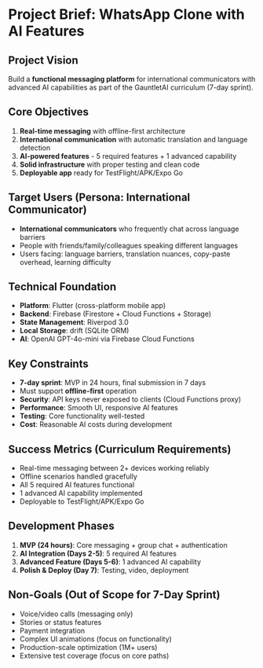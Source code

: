 # Project Brief: WhatsApp Clone with AI Features

## Project Vision
Build a **functional messaging platform** for international communicators with advanced AI capabilities as part of the GauntletAI curriculum (7-day sprint).

## Core Objectives
1. **Real-time messaging** with offline-first architecture
2. **International communication** with automatic translation and language detection
3. **AI-powered features** - 5 required features + 1 advanced capability
4. **Solid infrastructure** with proper testing and clean code
5. **Deployable app** ready for TestFlight/APK/Expo Go

## Target Users (Persona: International Communicator)
- **International communicators** who frequently chat across language barriers
- People with friends/family/colleagues speaking different languages
- Users facing: language barriers, translation nuances, copy-paste overhead, learning difficulty

## Technical Foundation
- **Platform**: Flutter (cross-platform mobile app)
- **Backend**: Firebase (Firestore + Cloud Functions + Storage)
- **State Management**: Riverpod 3.0
- **Local Storage**: drift (SQLite ORM)
- **AI**: OpenAI GPT-4o-mini via Firebase Cloud Functions

## Key Constraints
- **7-day sprint**: MVP in 24 hours, final submission in 7 days
- Must support **offline-first** operation
- **Security**: API keys never exposed to clients (Cloud Functions proxy)
- **Performance**: Smooth UI, responsive AI features
- **Testing**: Core functionality well-tested
- **Cost**: Reasonable AI costs during development

## Success Metrics (Curriculum Requirements)
- Real-time messaging between 2+ devices working reliably
- Offline scenarios handled gracefully
- All 5 required AI features functional
- 1 advanced AI capability implemented
- Deployable to TestFlight/APK/Expo Go

## Development Phases
1. **MVP (24 hours)**: Core messaging + group chat + authentication
2. **AI Integration (Days 2-5)**: 5 required AI features
3. **Advanced Feature (Days 5-6)**: 1 advanced AI capability
4. **Polish & Deploy (Day 7)**: Testing, video, deployment

## Non-Goals (Out of Scope for 7-Day Sprint)
- Voice/video calls (messaging only)
- Stories or status features
- Payment integration
- Complex UI animations (focus on functionality)
- Production-scale optimization (1M+ users)
- Extensive test coverage (focus on core paths)
